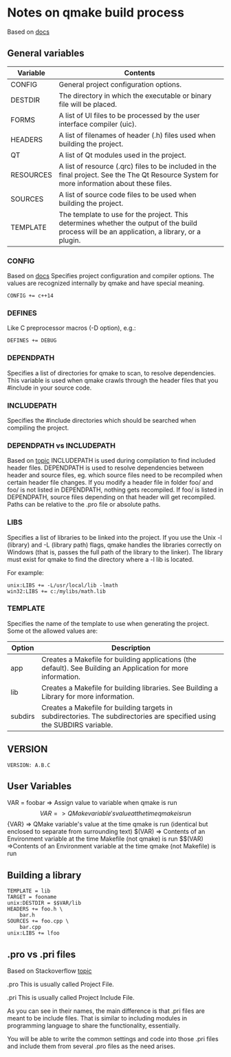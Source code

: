 # Notes on qmake build process

Based on [docs](https://doc.qt.io/qt-5/qmake-manual.html)

## General variables

|Variable|Contents|
|-|-|
|CONFIG|	General project configuration options.|
|DESTDIR|	The directory in which the executable or binary file will be placed.|
|FORMS|	A list of UI files to be processed by the user interface compiler (uic).|
|HEADERS|	A list of filenames of header (.h) files used when building the project.|
|QT|	A list of Qt modules used in the project.|
|RESOURCES|	A list of resource (.qrc) files to be included in the final project. See the The Qt Resource System for more information about these files.|
|SOURCES|	A list of source code files to be used when building the project.|
|TEMPLATE|	The template to use for the project. This determines whether the output of the build process will be an application, a library, or a plugin.|

### CONFIG
Based on [docs](https://doc.qt.io/qt-5/qmake-variable-reference.html#config)
Specifies project configuration and compiler options. The values are recognized internally by qmake and have special meaning.

```code
CONFIG += c++14
```

### DEFINES

Like C preprocessor macros (-D option), e.g.:
```code
DEFINES += DEBUG
```
### DEPENDPATH
Specifies a list of directories for qmake to scan, to resolve dependencies. This variable is used when qmake crawls through the header files that you #include in your source code.

### INCLUDEPATH
Specifies the #include directories which should be searched when compiling the project.

### DEPENDPATH vs INCLUDEPATH

Based on [topic](https://www.qtcentre.org/threads/17346-QMake-s-INCLUDEPATH-and-DEPENDPATH-problems#:~:text=INCLUDEPATH%20is%20used%20during%20compilation,when%20certain%20header%20file%20changes.)
INCLUDEPATH is used during compilation to find included header files. DEPENDPATH is used to resolve dependencies between header and source files, eg. which source files need to be recompiled when certain header file changes. If you modify a header file in folder foo/ and foo/ is not listed in DEPENDPATH, nothing gets recompiled. If foo/ is listed in DEPENDPATH, source files depending on that header will get recompiled. Paths can be relative to the .pro file or absolute paths.

### LIBS
Specifies a list of libraries to be linked into the project. If you use the Unix -l (library) and -L (library path) flags, qmake handles the libraries correctly on Windows (that is, passes the full path of the library to the linker). The library must exist for qmake to find the directory where a -l lib is located.

For example:
```code
unix:LIBS += -L/usr/local/lib -lmath
win32:LIBS += c:/mylibs/math.lib
```

### TEMPLATE

Specifies the name of the template to use when generating the project. Some ot the allowed values are:

|Option|	Description|
|-|-|
|app|	Creates a Makefile for building applications (the default). See Building an Application for more information.|
|lib|	Creates a Makefile for building libraries. See Building a Library for more information.|
|subdirs|	Creates a Makefile for building targets in subdirectories. The subdirectories are specified using the SUBDIRS variable.|

## VERSION
```code
VERSION: A.B.C
```

## User Variables

VAR = foobar => Assign value to variable when qmake is run
$$VAR => QMake variable's value at the time qmake is run
$${VAR} => QMake variable's value at the time qmake is run (identical but enclosed to separate from surrounding text)
$(VAR) => Contents of an Environment variable at the time Makefile (not qmake) is run
$$(VAR) =>Contents of an Environment variable at the time qmake (not Makefile) is run


## Building a library
```code
TEMPLATE = lib
TARGET = fooname
unix:DESTDIR = $$VAR/lib
HEADERS += foo.h \
    bar.h
SOURCES += foo.cpp \
    bar.cpp
unix:LIBS += lfoo
```

## .pro vs .pri files

Based on Stackoverflow [topic](https://stackoverflow.com/questions/8358627/qt-pro-vs-pri)

.pro
This is usually called Project File.

.pri
This is usually called Project Include File.

As you can see in their names, the main difference is that .pri files are meant to be include files. That is similar to including modules in programming language to share the functionality, essentially.

You will be able to write the common settings and code into those .pri files and include them from several .pro files as the need arises. 



